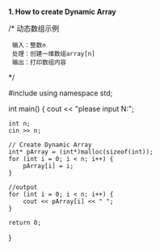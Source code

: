 **1. How to create Dynamic Array**

/*
     动态数组示例

     输入：整数n
     处理：创建一维数组array[n]
     输出：打印数组内容
*/

#include <iostream>
using namespace std;

int main()
{
    cout << "please input N:";

    int n;
    cin >> n;

    // Create Dynamic Array
    int* pArray = (int*)malloc(sizeof(int));
    for (int i = 0; i < n; i++) {
        pArray[i] = i;
    }

    //output
    for (int i = 0; i < n; i++) {
        cout << pArray[i] << " ";
    }

    return 0;
}
